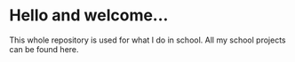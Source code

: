 # Hello and welcome...

This whole repository is used for what I do in school. All my school projects can be found here.
